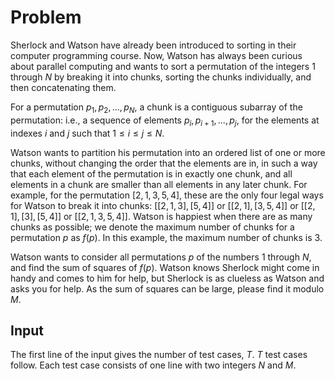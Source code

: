 # Problem

Sherlock and Watson have already been introduced to sorting in their computer programming course. Now, Watson has always been curious about parallel computing and wants to sort a permutation of the integers $1$ through $N$ by breaking it into chunks, sorting the chunks individually, and then concatenating them.

For a permutation $p_1, p_2, ..., p_N$, a chunk is a contiguous subarray of the permutation: i.e., a sequence of elements $p_i, p_{i + 1}, ..., p_j$, for the elements at indexes $i$ and $j$ such that $1 ≤ i ≤ j ≤ N$.

Watson wants to partition his permutation into an ordered list of one or more chunks, without changing the order that the elements are in, in such a way that each element of the permutation is in exactly one chunk, and all elements in a chunk are smaller than all elements in any later chunk.
For example, for the permutation $[2, 1, 3, 5, 4]$, these are the only four legal ways for Watson to break it into chunks: $[[2, 1, 3], [5, 4]]$ or $[[2, 1], [3, 5, 4]]$ or $[[2, 1], [3], [5, 4]]$ or $[[2, 1, 3, 5, 4]]$. Watson is happiest when there are as many chunks as possible; we denote the maximum number of chunks for a permutation $p$ as $f(p)$. In this example, the maximum number of chunks is $3$.

Watson wants to consider all permutations $p$ of the numbers $1$ through $N$, and find the sum of squares of $f(p)$. Watson knows Sherlock might come in handy and comes to him for help, but Sherlock is as clueless as Watson and asks you for help. As the sum of squares can be large, please find it modulo $M$.

## Input

The first line of the input gives the number of test cases, $T$. $T$ test cases follow. Each test case consists of one line with two integers $N$ and $M$.
